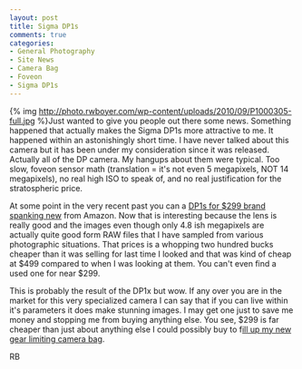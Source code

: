 ```yaml
---
layout: post
title: Sigma DP1s
comments: true
categories:
- General Photography
- Site News
- Camera Bag
- Foveon
- Sigma DP1s
---
```

{% img http://photo.rwboyer.com/wp-content/uploads/2010/09/P1000305-full.jpg %}Just wanted to give you people out there some news. Something happened that actually makes the Sigma DP1s more attractive to me. It happened within an astonishingly short time. I have never talked about this camera but it has been under my consideration since it was released. Actually all of the DP camera. My hangups about them were typical. Too slow, foveon sensor math (translation = it's not even 5 megapixels, NOT 14 megapixels), no real high ISO to speak of, and no real justification for the stratospheric price.

At some point in the very recent past you can a <a href="http://www.amazon.com/gp/redirect.html?ie=UTF8&amp;location=http%3A%2F%2Fwww.amazon.com%2Fgp%2Foffer-listing%2FB002RARGOO%3Fie%3DUTF8%26ref_%3Dsr_1_1_olp%26qid%3D1284830338%26sr%3D8-1%26condition%3Dnew&amp;tag=rbde-20&amp;linkCode=ur2&amp;camp=1789&amp;creative=390957" target="_blank">DP1s for $299 brand spanking new</a> from Amazon. Now that is interesting because the lens is really good and the images even though only 4.8 ish megapixels are actually quite good form RAW files that I have sampled from various photographic situations. That prices is a whopping two hundred bucks cheaper than it was selling for last time I looked and that was kind of cheap at $499 compared to when I was looking at them. You can't even find a used one for near $299.

This is probably the result of the DP1x but wow. If any over you are in the market for this very specialized camera I can say that if you can live within it's parameters it does make stunning images. I may get one just to save me money and stopping me from buying anything else. You see, $299 is far cheaper than just about anything else I could possibly buy to f<a href="http://photo.rwboyer.com/2010/09/13/another-money-saving-idea/">ill up my new gear limiting camera bag</a>.

RB